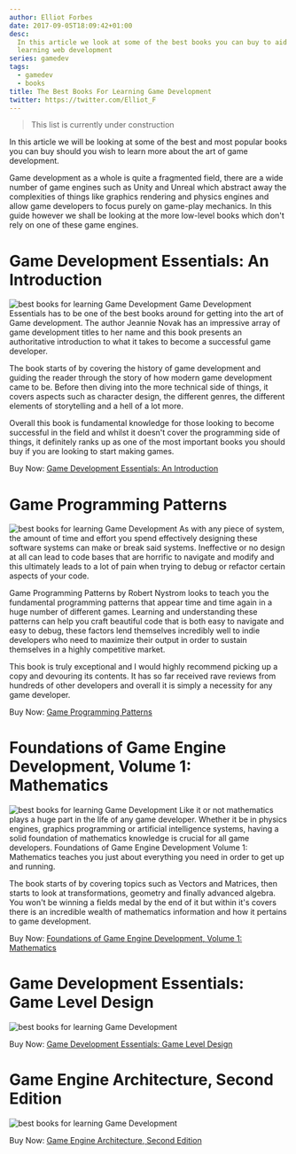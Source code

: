 ```yaml
---
author: Elliot Forbes
date: 2017-09-05T18:09:42+01:00
desc:
  In this article we look at some of the best books you can buy to aid you in
  learning web development
series: gamedev
tags:
  - gamedev
  - books
title: The Best Books For Learning Game Development
twitter: https://twitter.com/Elliot_F
---
```


> This list is currently under construction

In this article we will be looking at some of the best and most popular books
you can buy should you wish to learn more about the art of game development.

Game development as a whole is quite a fragmented field, there are a wide number
of game engines such as Unity and Unreal which abstract away the complexities of
things like graphics rendering and physics engines and allow game developers to
focus purely on game-play mechanics. In this guide however we shall be looking
at the more low-level books which don't rely on one of these game engines.

# Game Development Essentials: An Introduction

<p><img src="https://s3-eu-west-1.amazonaws.com/images.tutorialedge.net/books/game-development-essentials.jpg" alt="best books for learning Game Development" class="book-img"/> Game Development Essentials has to be one of the best books around for getting into the art of Game development. The author Jeannie Novak has an impressive array of game development titles to her name and this book presents an authoritative introduction to what it takes to become a successful game developer. </p>

The book starts of by covering the history of game development and guiding the
reader through the story of how modern game development came to be. Before then
diving into the more technical side of things, it covers aspects such as
character design, the different genres, the different elements of storytelling
and a hell of a lot more.

Overall this book is fundamental knowledge for those looking to become
successful in the field and whilst it doesn't cover the programming side of
things, it definitely ranks up as one of the most important books you should buy
if you are looking to start making games.

<div class="amazon-link">Buy Now: <a href="http://amzn.to/2x8QNyg">Game Development Essentials: An Introduction</a></div>

# Game Programming Patterns

<p><img src="https://s3-eu-west-1.amazonaws.com/images.tutorialedge.net/books/game-programming-patterns.jpg" alt="best books for learning Game Development" class="book-img"/> As with any piece of system, the amount of time and effort you spend effectively designing these software systems can make or break said systems. Ineffective or no design at all can lead to code bases that are horrific to navigate and modify and this ultimately leads to a lot of pain when trying to debug or refactor certain aspects of your code.  </p>

Game Programming Patterns by Robert Nystrom looks to teach you the fundamental
programming patterns that appear time and time again in a huge number of
different games. Learning and understanding these patterns can help you craft
beautiful code that is both easy to navigate and easy to debug, these factors
lend themselves incredibly well to indie developers who need to maximize their
output in order to sustain themselves in a highly competitive market.

This book is truly exceptional and I would highly recommend picking up a copy
and devouring its contents. It has so far received rave reviews from hundreds of
other developers and overall it is simply a necessity for any game developer.

<div class="amazon-link">Buy Now: <a href="http://amzn.to/2x81tgV">Game Programming Patterns</a></div>

# Foundations of Game Engine Development, Volume 1: Mathematics

<p><img src="https://s3-eu-west-1.amazonaws.com/images.tutorialedge.net/books/foundations-of-game-dev.jpg" alt="best books for learning Game Development" class="book-img"/> Like it or not mathematics plays a huge part in the life of any game developer. Whether it be in physics engines, graphics programming or artificial intelligence systems, having a solid foundation of mathematics knowledge is crucial for all game developers. Foundations of Game Engine Development Volume 1: Mathematics teaches you just about everything you need in order to get up and running. </p>

The book starts of by covering topics such as Vectors and Matrices, then starts
to look at transformations, geometry and finally advanced algebra. You won't be
winning a fields medal by the end of it but within it's covers there is an
incredible wealth of mathematics information and how it pertains to game
development.

<div class="amazon-link">Buy Now: <a href="http://amzn.to/2iY1fSY">Foundations of Game Engine Development, Volume 1: Mathematics</a></div>

# Game Development Essentials: Game Level Design

<p><img src="https://s3-eu-west-1.amazonaws.com/images.tutorialedge.net/books/game-dev-essentials.jpg" alt="best books for learning Game Development" class="book-img"/></p>

<div class="amazon-link">Buy Now: <a href="http://amzn.to/2wCwJTC">Game Development Essentials: Game Level Design</a></div>

# Game Engine Architecture, Second Edition

<p><img src="https://s3-eu-west-1.amazonaws.com/images.tutorialedge.net/books/game-engine-architecture.jpg" alt="best books for learning Game Development" class="book-img"/></p>

<div class="amazon-link">Buy Now: <a href="http://amzn.to/2eCPEE4">Game Engine Architecture, Second Edition</a></div>
